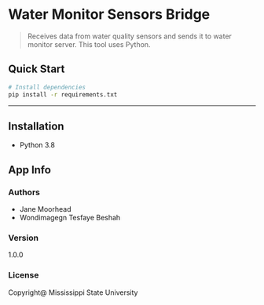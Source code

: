 # Water Monitor Sensors Bridge

> Receives data from water quality sensors and sends it to water monitor server.
> This tool uses Python.

## Quick Start

``` bash
# Install dependencies
pip install -r requirements.txt

```
---
Installation
---
- Python 3.8



## App Info

### Authors
- Jane Moorhead
- Wondimagegn Tesfaye Beshah

### Version

1.0.0

### License

Copyright@ Mississippi State University

